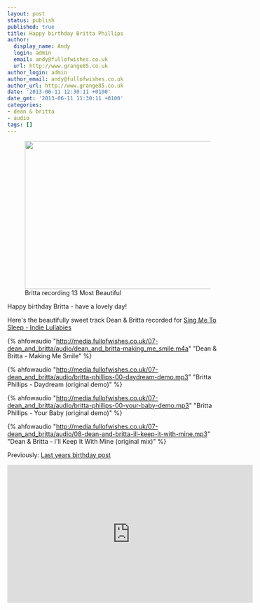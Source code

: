 ```yaml
---
layout: post
status: publish
published: true
title: Happy birthday Britta Phillips
author:
  display_name: Andy
  login: admin
  email: andy@fullofwishes.co.uk
  url: http://www.grange85.co.uk
author_login: admin
author_email: andy@fullofwishes.co.uk
author_url: http://www.grange85.co.uk
date: '2013-06-11 12:30:11 +0100'
date_gmt: '2013-06-11 11:30:11 +0100'
categories:
- dean & britta
- audio
tags: []
---
```

<p><figure class="caption aligncenter"><img src="http://media.fullofwishes.co.uk/07-dean_and_britta/pictures/britta-13mb.jpg" width="600" height="338" class /><figcaption class="caption-text"> Britta recording 13 Most Beautiful</figcaption></figure>
<p>Happy birthday Britta - have a lovely day!</p>
<p>Here's the beautifully sweet track Dean & Britta recorded for <a href="http://www.amazon.com/gp/product/B003DG5OGI/ref=as_li_ss_tl?ie=UTF8&camp=1789&creative=390957&creativeASIN=B003DG5OGI&linkCode=as2&tag=aheadfullofwi-20">Sing Me To Sleep - Indie Lullabies</a><img src="http://www.assoc-amazon.com/e/ir?t=aheadfullofwi-20&l=as2&o=1&a=B003DG5OGI" width="1" height="1" border="0" alt="" style="border:none !important; margin:0px !important;" /></p>

{% ahfowaudio "http://media.fullofwishes.co.uk/07-dean_and_britta/audio/dean_and_britta-making_me_smile.m4a" "Dean & Britta - Making Me Smile" %}

{% ahfowaudio "http://media.fullofwishes.co.uk/07-dean_and_britta/audio/britta-phillips-00-daydream-demo.mp3" "Britta Phillips - Daydream (original demo)" %}

{% ahfowaudio "http://media.fullofwishes.co.uk/07-dean_and_britta/audio/britta-phillips-00-your-baby-demo.mp3" "Britta Phillips - Your Baby (original demo)" %}

{% ahfowaudio "http://media.fullofwishes.co.uk/07-dean_and_britta/audio/08-dean-and-britta-ill-keep-it-with-mine.mp3" "Dean &amp; Britta - I'll Keep It With Mine (original mix)" %}

<p>Previously: <a href="/2012/06/11/audio-happy-birthday-britta-phillips/" title="Audio: Happy Birthday Britta Phillips">Last years birthday post</a></p>
<iframe width="560" height="315" src="https://www.youtube.com/embed/Zr0PXKSZRws" frameborder="0" allowfullscreen></iframe>

